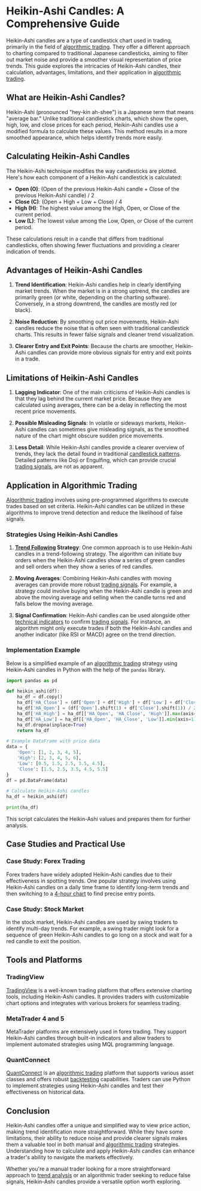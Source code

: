 # Heikin-Ashi Candles: A Comprehensive Guide

Heikin-Ashi candles are a type of candlestick chart used in trading, primarily in the field of [algorithmic trading](../a/algorithmic_trading.md). They offer a different approach to charting compared to traditional Japanese candlesticks, aiming to filter out market noise and provide a smoother visual representation of price trends. This guide explores the intricacies of Heikin-Ashi candles, their calculation, advantages, limitations, and their application in [algorithmic trading](../a/algorithmic_trading.md).

## What are Heikin-Ashi Candles?

Heikin-Ashi (pronounced "hey-kin ah-shee") is a Japanese term that means "average bar." Unlike traditional candlestick charts, which show the open, high, low, and close prices for each period, Heikin-Ashi candles use a modified formula to calculate these values. This method results in a more smoothed appearance, which helps identify trends more easily.

## Calculating Heikin-Ashi Candles

The Heikin-Ashi technique modifies the way candlesticks are plotted. Here's how each component of a Heikin-Ashi candlestick is calculated:

- **Open (O)**: (Open of the previous Heikin-Ashi candle + Close of the previous Heikin-Ashi candle) / 2
- **Close (C)**: (Open + High + Low + Close) / 4
- **High (H)**: The highest value among the High, Open, or Close of the current period.
- **Low (L)**: The lowest value among the Low, Open, or Close of the current period.

These calculations result in a candle that differs from traditional candlesticks, often showing fewer fluctuations and providing a clearer indication of trends.

## Advantages of Heikin-Ashi Candles

1. **Trend Identification**: Heikin-Ashi candles help in clearly identifying market trends. When the market is in a strong uptrend, the candles are primarily green (or white, depending on the charting software). Conversely, in a strong downtrend, the candles are mostly red (or black).

2. **Noise Reduction**: By smoothing out price movements, Heikin-Ashi candles reduce the noise that is often seen with traditional candlestick charts. This results in fewer false signals and cleaner trend visualization.

3. **Clearer Entry and Exit Points**: Because the charts are smoother, Heikin-Ashi candles can provide more obvious signals for entry and exit points in a trade.

## Limitations of Heikin-Ashi Candles

1. **Lagging Indicator**: One of the main criticisms of Heikin-Ashi candles is that they lag behind the current market price. Because they are calculated using averages, there can be a delay in reflecting the most recent price movements.

2. **Possible Misleading Signals**: In volatile or sideways markets, Heikin-Ashi candles can sometimes give misleading signals, as the smoothed nature of the chart might obscure sudden price movements.

3. **Less Detail**: While Heikin-Ashi candles provide a clearer overview of trends, they lack the detail found in traditional [candlestick patterns](../c/candlestick_patterns.md). Detailed patterns like Doji or Engulfing, which can provide crucial [trading signals](../t/trading_signals.md), are not as apparent.

## Application in Algorithmic Trading

[Algorithmic trading](../a/algorithmic_trading.md) involves using pre-programmed algorithms to execute trades based on set criteria. Heikin-Ashi candles can be utilized in these algorithms to improve trend detection and reduce the likelihood of false signals.

### Strategies Using Heikin-Ashi Candles

1. **[Trend Following](../t/trend_following.md) Strategy**: One common approach is to use Heikin-Ashi candles in a trend-following strategy. The algorithm can initiate buy orders when the Heikin-Ashi candles show a series of green candles and sell orders when they show a series of red candles.

2. **Moving Averages**: Combining Heikin-Ashi candles with moving averages can provide more robust [trading signals](../t/trading_signals.md). For example, a strategy could involve buying when the Heikin-Ashi candle is green and above the moving average and selling when the candle turns red and falls below the moving average.

3. **Signal Confirmation**: Heikin-Ashi candles can be used alongside other [technical indicators](../t/technical_indicators.md) to confirm [trading signals](../t/trading_signals.md). For instance, an algorithm might only execute trades if both the Heikin-Ashi candles and another indicator (like RSI or MACD) agree on the trend direction.

### Implementation Example

Below is a simplified example of an [algorithmic trading](../a/algorithmic_trading.md) strategy using Heikin-Ashi candles in Python with the help of the `pandas` library.

```python
import pandas as pd

def heikin_ashi(df):
    ha_df = df.copy()
    ha_df['HA_Close'] = (df['Open'] + df['High'] + df['Low'] + df['Close']) / 4
    ha_df['HA_Open'] = (df['Open'].shift(1) + df['Close'].shift(1)) / 2
    ha_df['HA_High'] = ha_df[['HA_Open', 'HA_Close', 'High']].max(axis=1)
    ha_df['HA_Low'] = ha_df[['HA_Open', 'HA_Close', 'Low']].min(axis=1)
    ha_df.dropna(inplace=True)
    return ha_df

# Example DataFrame with price data
data = {
    'Open': [1, 2, 3, 4, 5],
    'High': [2, 3, 4, 5, 6],
    'Low': [0.5, 1.5, 2.5, 3.5, 4.5],
    'Close': [1.5, 2.5, 3.5, 4.5, 5.5]
}
df = pd.DataFrame(data)

# Calculate Heikin-Ashi candles
ha_df = heikin_ashi(df)

print(ha_df)
```

This script calculates the Heikin-Ashi values and prepares them for further analysis.

## Case Studies and Practical Use

### Case Study: Forex Trading

Forex traders have widely adopted Heikin-Ashi candles due to their effectiveness in spotting trends. One popular strategy involves using Heikin-Ashi candles on a daily time frame to identify long-term trends and then switching to a [4-hour chart](../1/4-hour_chart.md) to find precise entry points.

### Case Study: Stock Market

In the stock market, Heikin-Ashi candles are used by swing traders to identify multi-day trends. For example, a swing trader might look for a sequence of green Heikin-Ashi candles to go long on a stock and wait for a red candle to exit the position.

## Tools and Platforms

### TradingView

[TradingView](https://www.tradingview.com) is a well-known trading platform that offers extensive charting tools, including Heikin-Ashi candles. It provides traders with customizable chart options and integrates with various brokers for seamless trading.

### MetaTrader 4 and 5

MetaTrader platforms are extensively used in forex trading. They support Heikin-Ashi candles through built-in indicators and allow traders to implement automated strategies using MQL programming language.

### QuantConnect

[QuantConnect](https://www.quantconnect.com) is an [algorithmic trading](../a/algorithmic_trading.md) platform that supports various asset classes and offers robust [backtesting](../b/backtesting.md) capabilities. Traders can use Python to implement strategies using Heikin-Ashi candles and test their effectiveness on historical data.

## Conclusion

Heikin-Ashi candles offer a unique and simplified way to view price action, making trend identification more straightforward. While they have some limitations, their ability to reduce noise and provide clearer signals makes them a valuable tool in both manual and [algorithmic trading](../a/algorithmic_trading.md) strategies. Understanding how to calculate and apply Heikin-Ashi candles can enhance a trader's ability to navigate the markets effectively.

Whether you're a manual trader looking for a more straightforward approach to [trend analysis](../t/trend_analysis.md) or an algorithmic trader seeking to reduce false signals, Heikin-Ashi candles provide a versatile option worth exploring.
